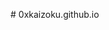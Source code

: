 <!-- To write a `README.md` for your HTML, CSS, and JavaScript project, you can follow this structure. The `README.md` serves as a guide to help others understand what your project does, how to use it, and how to contribute.

Here’s an example `README.md` for your "Background Changer" project:

```markdown
# Background Changer

A simple web application that allows users to change the background color of the page by clicking on different color blocks.

## Table of Contents

- [Demo](#demo)
- [Features](#features)
- [Technologies Used](#technologies-used)
- [Getting Started](#getting-started)
- [Usage](#usage)
- [Contributing](#contributing)
- [License](#license)

## Demo

![Background Changer Demo](demo-screenshot.png)

*Replace this with a link to a live demo if available.*

## Features

- Click on different color blocks to change the background color of the page.
- The text color automatically adjusts for better visibility based on the background color.

## Technologies Used

- **HTML5**: Structure of the web page.
- **CSS3**: Styling for the layout and color blocks.
- **JavaScript**: Adding interactivity for changing background colors.

## Getting Started

To get a local copy of this project up and running on your machine, follow these steps:

### Prerequisites

- A modern web browser.

### Installation

1. Clone the repository:
   ```bash
   git clone https://github.com/your-username/background-changer.git
   ```
2. Navigate to the project directory:
   ```bash
   cd background-changer
   ```

3. Open `index.html` in your web browser.

## Usage

Once the project is open in your browser:

- Click on any of the color blocks to change the background color of the page.
- The header text will automatically change color for better contrast.

## Contributing

Contributions are welcome! Please follow these steps:

1. Fork the repository.
2. Create a new branch (`git checkout -b feature/YourFeature`).
3. Commit your changes (`git commit -m 'Add some feature'`).
4. Push to the branch (`git push origin feature/YourFeature`).
5. Open a pull request.

## License

This project is licensed under the MIT License. See the [LICENSE](LICENSE) file for more details.
```

### Additional Tips:
- Replace `"your-username"` with your actual GitHub username if you have a repository for this project.
- If you plan to host the project live (e.g., on GitHub Pages), you can add a link to the live demo in the "Demo" section.
- If you have a screenshot or gif of your project, add it to the "Demo" section. -->
#   0 x k a i z o k u . g i t h u b . i o  
 
